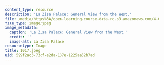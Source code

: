 ```yaml
---
content_type: resource
description: 'La Zisa Palace: General View from the West.'
file: /media/https%3A/open-learning-course-data-rc.s3.amazonaws.com/4-615-the-architecture-of-cairo-spring-2002/599f2ac373cfe2da137e1225aa52b7ad_1017.jpeg
file_type: image/jpeg
image_metadata:
  caption: 'La Zisa Palace: General View from the West.'
  credit: ''
  image-alt: La Zisa Palace
resourcetype: Image
title: 1017.jpeg
uid: 599f2ac3-73cf-e2da-137e-1225aa52b7ad
---
```

